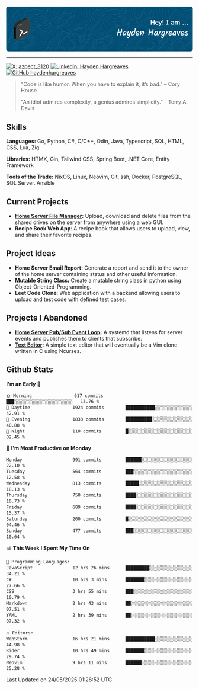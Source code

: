 ![Hayden Hargreaves](./assets/github-header-image.png)

<hr>

[![X: azpect_3120](https://img.shields.io/twitter/follow/azpect_3120?style=social)](https://x.com/azpect_3120)
[![Linkedin: Hayden Hargreaves](https://img.shields.io/badge/-Hayden%20Hargreaves-blue?style=flat-square&logo=Linkedin&logoColor=white&link=https://www.linkedin.com/in/hayden-hargreaves-37b2802a4/)](https://www.linkedin.com/in/hayden-hargreaves-37b2802a4/)
[![GitHub haydenhargreaves](https://img.shields.io/github/followers/haydenhargreaves?label=follow&style=social)](https://github.com/haydenhargreaves)

> "Code is like humor. When you have to explain it, it’s bad." – Cory House
> 
> "An idiot admires complexity, a genius admires simplicity." - Terry A. Davis

## Skills
**Languages:** Go, Python, C#, C/C++, Odin, Java, Typescript, SQL, HTML, CSS, Lua, Zig

**Libraries:** HTMX, Gin, Tailwind CSS, Spring Boot, .NET Core, Entity Framework

**Tools of the Trade:** NixOS, Linux, Neovim, Git, ssh, Docker, PostgreSQL, SQL Server. Ansible


## Current Projects 
- **[Home Server File Manager](https://github.com/haydenhargreaves/ServerFileManager):** Upload, download and delete files from the shared drives on the server from anywhere using a web GUI.
- **Recipe Book Web App**: A recipe book that allows users to upload, view, and share their favorite recipes.


## Project Ideas
- **Home Server Email Report:** Generate a report and send it to the owner of the home server containing status and other useful information.
- **Mutable String Class:** Create a mutable string class in python using Object-Oriented-Programming.
- **Leet Code Clone**: Web application with a backend allowing users to upload and test code with defined test cases.

## Projects I Abandoned 
- **[Home Server Pub/Sub Event Loop](https://github.com/haydenhargreaves/TCPNotificationManager):** A systemd that listens for server events and publishes them to clients that subscribe.
- **[Text Editor](https://github.com/haydenhargreaves/TextEditor):** A simple text editor that will eventually be a Vim clone written in C using Ncurses.



## Github Stats

<!--START_SECTION:waka-->
**I'm an Early 🐤** 

```text
🌞 Morning                617 commits         ███░░░░░░░░░░░░░░░░░░░░░░   13.76 % 
🌆 Daytime                1924 commits        ███████████░░░░░░░░░░░░░░   42.91 % 
🌃 Evening                1833 commits        ██████████░░░░░░░░░░░░░░░   40.88 % 
🌙 Night                  110 commits         █░░░░░░░░░░░░░░░░░░░░░░░░   02.45 % 
```
📅 **I'm Most Productive on Monday** 

```text
Monday                   991 commits         ██████░░░░░░░░░░░░░░░░░░░   22.10 % 
Tuesday                  564 commits         ███░░░░░░░░░░░░░░░░░░░░░░   12.58 % 
Wednesday                813 commits         █████░░░░░░░░░░░░░░░░░░░░   18.13 % 
Thursday                 750 commits         ████░░░░░░░░░░░░░░░░░░░░░   16.73 % 
Friday                   689 commits         ████░░░░░░░░░░░░░░░░░░░░░   15.37 % 
Saturday                 200 commits         █░░░░░░░░░░░░░░░░░░░░░░░░   04.46 % 
Sunday                   477 commits         ███░░░░░░░░░░░░░░░░░░░░░░   10.64 % 
```


📊 **This Week I Spent My Time On** 

```text
💬 Programming Languages: 
JavaScript               12 hrs 26 mins      █████████░░░░░░░░░░░░░░░░   34.21 % 
C#                       10 hrs 3 mins       ███████░░░░░░░░░░░░░░░░░░   27.66 % 
CSS                      3 hrs 55 mins       ███░░░░░░░░░░░░░░░░░░░░░░   10.79 % 
Markdown                 2 hrs 43 mins       ██░░░░░░░░░░░░░░░░░░░░░░░   07.51 % 
YAML                     2 hrs 39 mins       ██░░░░░░░░░░░░░░░░░░░░░░░   07.32 % 

🔥 Editors: 
WebStorm                 16 hrs 21 mins      ███████████░░░░░░░░░░░░░░   44.98 % 
Rider                    10 hrs 49 mins      ███████░░░░░░░░░░░░░░░░░░   29.74 % 
Neovim                   9 hrs 11 mins       ██████░░░░░░░░░░░░░░░░░░░   25.28 % 
```


 Last Updated on 24/05/2025 01:26:52 UTC
<!--END_SECTION:waka-->
